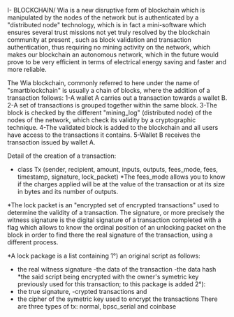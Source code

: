 I- BLOCKCHAIN/
Wia is a new disruptive form of blockchain which is manipulated by the nodes of the network but is authenticated by a "distributed node" technology, which is in fact a mini-software which ensures several trust missions not yet truly resolved by the blockchain community at present , such as block validation and transaction authentication, thus requiring no mining activity on the network, which makes our blockchain an autonomous network, which in the future would prove to be very efficient in terms of electrical energy saving and faster and more reliable.

The Wia blockchain, commonly referred to here under the name of "smartblockchain" is usually a chain of blocks, where the addition of a transaction follows:
1-A wallet A carries out a transaction towards a wallet B.
2-A set of transactions is grouped together within the same block.
3-The block is checked by the different "mining_log" (distributed node) of the nodes of the network, which check its validity by a cryptographic technique.
4-The validated block is added to the blockchain and all users have access to the transactions it contains.
5-Wallet B receives the transaction issued by wallet A.

Detail of the creation of a transaction:
- class Tx (sender, recipient, amount, inputs, outputs, fees_mode, fees, timestamp, signature, lock_packet)
 *The fees_mode allows you to know if the charges applied will be at the value of the transaction or at its size in bytes and its number of outputs.
 
 *The lock packet is an "encrypted set of encrypted transactions" used to determine the validity of a transaction.
The signature, or more precisely the witness signature is the digital signature of a transaction completed with a flag which allows to know the ordinal position of an unlocking packet on the block in order to find there the real signature of the transaction, using a different process.

 *A lock package is a list containing 1°) an original script as follows:
- the real witness signature
-the data of the transaction
-the data hash
*the said script being encrypted with the owner's symetric key previously used for this transaction;
to this package is added 2°):
- the true signature,
-crypted transactions and
- the cipher of the symetric key used to encrypt the transactions
There are three types of tx: normal, bpsc_serial and coinbase
